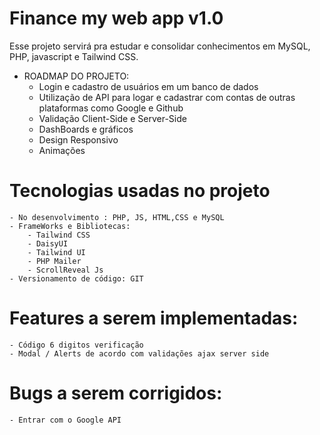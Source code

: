 # Finance my web app v1.0
Esse projeto servirá pra estudar e consolidar conhecimentos em MySQL, PHP, javascript e Tailwind CSS.


- ROADMAP DO PROJETO:
    - Login e cadastro de usuários em um banco de dados
    - Utilização de API para logar e cadastrar com contas de outras plataformas como Google e Github
    - Validação Client-Side e Server-Side
    - DashBoards e gráficos
    - Design Responsivo
    - Animações 


# Tecnologias usadas no projeto 
    - No desenvolvimento : PHP, JS, HTML,CSS e MySQL
    - FrameWorks e Bibliotecas:
        - Tailwind CSS
        - DaisyUI
        - Tailwind UI
        - PHP Mailer
        - ScrollReveal Js
    - Versionamento de código: GIT 


# Features a serem implementadas:
    - Código 6 digitos verificação
    - Modal / Alerts de acordo com validações ajax server side


# Bugs a serem corrigidos:
    - Entrar com o Google API
    


